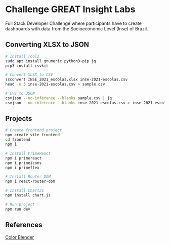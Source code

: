 # Challenge GREAT Insight Labs

Full Stack Developer Challenge where participants have to create dashboards with data from the Socioeconomic Level (Inse) of Brazil.

## Converting XLSX to JSON

```bash
# Install Tools
sudo apt install gnumeric python3-pip jq
pip3 install csvkit

# Convert XLSX to CSV
ssconvert INSE_2021_escolas.xlsx inse-2021-escolas.csv
head -n 3 inse-2021-escolas.csv > sample.csv

# CVS to JSON
csvjson --no-inference --blanks sample.csv | jq
csvjson --no-inference --blanks inse-2021-escolas.csv > inse-2021-escolas.json
```

## Projects

```bash
# Create frontend project
npm create vite frontend
cd frontend
npm i

# Install PrimeReact
npm i primereact
npm i primeicons
npm i primeflex

# Install Router DOM
npm i react-router-dom

# Install ChartJS
npm install chart.js

# Run project
npm run dev
```

## References

[Color Blender](https://meyerweb.com/eric/tools/color-blend/#EF4444:22C55E:6:hex)
